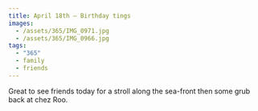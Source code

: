 ```yaml
---
title: April 18th — Birthday tings
images:
  - /assets/365/IMG_0971.jpg
  - /assets/365/IMG_0966.jpg
tags:
  - "365"
  - family
  - friends
---
```

Great to see friends today for a stroll along the sea-front then some grub back at chez Roo. 